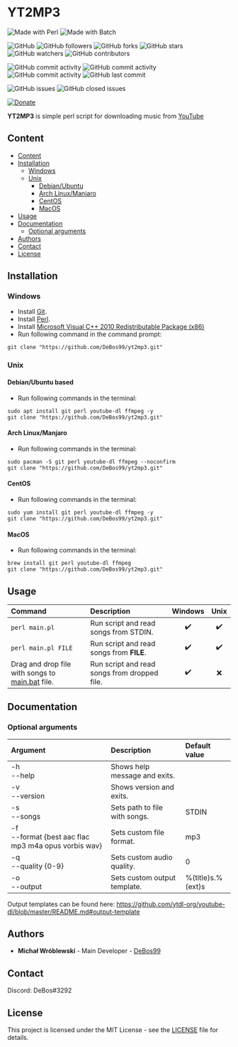 # YT2MP3

![Made with Perl](https://img.shields.io/badge/made%20with-perl-0.svg?color=cc2020&labelColor=ff3030&style=for-the-badge)
![Made with Batch](https://img.shields.io/badge/made%20with-batch-0.svg?color=cc2020&labelColor=ff3030&style=for-the-badge)

![GitHub](https://img.shields.io/github/license/DeBos99/yt2mp3.svg?color=2020cc&labelColor=5050ff&style=for-the-badge)
![GitHub followers](https://img.shields.io/github/followers/DeBos99.svg?color=2020cc&labelColor=5050ff&style=for-the-badge)
![GitHub forks](https://img.shields.io/github/forks/DeBos99/yt2mp3.svg?color=2020cc&labelColor=5050ff&style=for-the-badge)
![GitHub stars](https://img.shields.io/github/stars/DeBos99/yt2mp3.svg?color=2020cc&labelColor=5050ff&style=for-the-badge)
![GitHub watchers](https://img.shields.io/github/watchers/DeBos99/yt2mp3.svg?color=2020cc&labelColor=5050ff&style=for-the-badge)
![GitHub contributors](https://img.shields.io/github/contributors/DeBos99/yt2mp3.svg?color=2020cc&labelColor=5050ff&style=for-the-badge)

![GitHub commit activity](https://img.shields.io/github/commit-activity/w/DeBos99/yt2mp3.svg?color=ffaa00&labelColor=ffaa30&style=for-the-badge)
![GitHub commit activity](https://img.shields.io/github/commit-activity/m/DeBos99/yt2mp3.svg?color=ffaa00&labelColor=ffaa30&style=for-the-badge)
![GitHub commit activity](https://img.shields.io/github/commit-activity/y/DeBos99/yt2mp3.svg?color=ffaa00&labelColor=ffaa30&style=for-the-badge)
![GitHub last commit](https://img.shields.io/github/last-commit/DeBos99/yt2mp3.svg?color=ffaa00&labelColor=ffaa30&style=for-the-badge)

![GitHub issues](https://img.shields.io/github/issues-raw/DeBos99/yt2mp3.svg?color=cc2020&labelColor=ff3030&style=for-the-badge)
![GitHub closed issues](https://img.shields.io/github/issues-closed-raw/DeBos99/yt2mp3.svg?color=10aa10&labelColor=30ff30&style=for-the-badge)

[![Donate](https://www.paypalobjects.com/en_US/i/btn/btn_donateCC_LG.gif)](https://www.paypal.com/cgi-bin/webscr?cmd=_s-xclick&hosted_button_id=NH8JV53DSVDMY)

**YT2MP3** is simple perl script for downloading music from [YouTube](https://www.youtube.com/)

## Content

- [Content](#content)
- [Installation](#installation)
  - [Windows](#windows)
  - [Unix](#unix)
    - [Debian/Ubuntu](#apt)
    - [Arch Linux/Manjaro](#pacman)
    - [CentOS](#yum)
    - [MacOS](#homebrew)
- [Usage](#usage)
- [Documentation](#documentation)
  - [Optional arguments](#optional-arguments)
- [Authors](#authors)
- [Contact](#contact)
- [License](#license)

## Installation

### Windows

* Install [Git](https://git-scm.com/download/win).
* Install [Perl](http://strawberryperl.com/).
* Install [Microsoft Visual C++ 2010 Redistributable Package (x86)](https://www.microsoft.com/en-US/download/confirmation.aspx?id=5555)
* Run following command in the command prompt:
```
git clone "https://github.com/DeBos99/yt2mp3.git"
```

### Unix

#### <a name="APT">Debian/Ubuntu based

* Run following commands in the terminal:
```
sudo apt install git perl youtube-dl ffmpeg -y
git clone "https://github.com/DeBos99/yt2mp3.git"
```

#### <a name="Pacman">Arch Linux/Manjaro

* Run following commands in the terminal:
```
sudo pacman -S git perl youtube-dl ffmpeg --noconfirm
git clone "https://github.com/DeBos99/yt2mp3.git"
```

#### <a name="YUM">CentOS

* Run following commands in the terminal:
```
sudo yum install git perl youtube-dl ffmpeg -y
git clone "https://github.com/DeBos99/yt2mp3.git"
```

#### <a name="Homebrew">MacOS

* Run following commands in the terminal:
```
brew install git perl youtube-dl ffmpeg
git clone "https://github.com/DeBos99/yt2mp3.git"
```

## Usage

| Command                                                     | Description                                  | Windows            | Unix               |
| :---------------------------------------------------------- | :------------------------------------------- | :----------------: | :----------------: |
| `perl main.pl`                                              | Run script and read songs from STDIN.        | :heavy_check_mark: | :heavy_check_mark: |
| `perl main.pl FILE`                                         | Run script and read songs from **FILE**.     | :heavy_check_mark: | :heavy_check_mark: |
| Drag and drop file with songs to [main.bat](main.bat) file. | Run script and read songs from dropped file. | :heavy_check_mark: | :x:                |

## Documentation

### Optional arguments

| Argument                                               | Description                                           | Default value                  |
| :----------------------------------------------------- | :---------------------------------------------------- | :----------------------------- |
| -h<br>--help                                           | Shows help message and exits.                         |                                |
| -v<br>--version                                        | Shows version and exits.                              |                                |
| -s<br>--songs                                          | Sets path to file with songs.                         | STDIN                          |
| -f<br>--format {best aac flac mp3 m4a opus vorbis wav} | Sets custom file format.                              | mp3                            |
| -q<br>--quality {0-9}                                  | Sets custom audio quality.                            | 0                              |
| -o<br>--output                                         | Sets custom output template.                          | %(title)s.%(ext)s              |

Output templates can be found here: https://github.com/ytdl-org/youtube-dl/blob/master/README.md#output-template

## Authors

* **Michał Wróblewski** - Main Developer - [DeBos99](https://github.com/DeBos99)

## Contact

Discord: DeBos#3292

## License

This project is licensed under the MIT License - see the [LICENSE](LICENSE) file for details.
